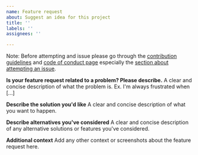 ```yaml
---
name: Feature request
about: Suggest an idea for this project
title: ''
labels: ''
assignees: ''

---
```


Note: Before attempting and issue please go through the [contribution guidelines](../../CONTRIBUTING.md) and
[code of conduct page](../../CODE_OF_CONDUCT.md) especially
the [section about attempting an issue](../../CONTRIBUTING.md#attempting-an-issue).


**Is your feature request related to a problem? Please describe.**
A clear and concise description of what the problem is. Ex. I'm always frustrated when [...]

**Describe the solution you'd like**
A clear and concise description of what you want to happen.

**Describe alternatives you've considered**
A clear and concise description of any alternative solutions or features you've considered.

**Additional context**
Add any other context or screenshots about the feature request here.
